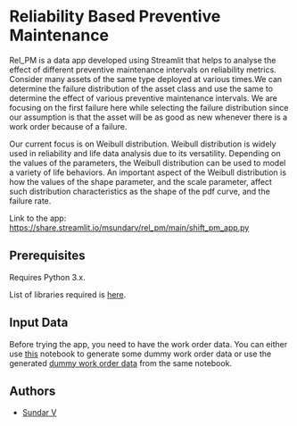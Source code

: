 # Reliability Based Preventive Maintenance

<p> Rel_PM is a data app developed using Streamlit that helps to analyse the effect of different preventive maintenance intervals on reliability metrics. Consider many assets of the same type deployed at various times.We can determine the failure distribution of the asset class and use the same to determine the effect of various preventive maintenance intervals. We are focusing on the first failure here while selecting the failure distribution since our assumption is that the asset will be as good as new whenever there is a work order because of a failure. </p> 

<p> Our current focus is on Weibull distribution. Weibull distribution is widely used in reliability and life data analysis due to its versatility. Depending on the values of the parameters, the Weibull distribution can be used to model a variety of life behaviors. An important aspect of the Weibull distribution is how the values of the shape parameter, and the scale parameter, affect such distribution characteristics as the shape of the pdf curve, and the failure rate.</p>

Link to the app: https://share.streamlit.io/msundarv/rel_pm/main/shift_pm_app.py

## Prerequisites

Requires Python 3.x.

List of libraries required is [here](https://github.com/Msundarv/Rel_PM/blob/main/requirements.txt).

## Input Data

Before trying the app, you need to have the work order data. You can either use [this](https://github.com/Msundarv/Rel_PM/blob/main/Generate_WO_Data.ipynb) notebook to generate some dummy work order data or use the generated [dummy work order data](https://github.com/Msundarv/Rel_PM/blob/main/dummy_wo.xlsx) from the same notebook.

## Authors

- [Sundar V](http://msundarv.com/)


